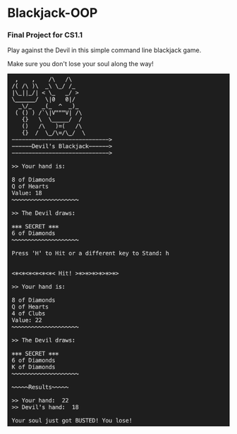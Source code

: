 # Blackjack-OOP
### Final Project for CS1.1

Play against the Devil in this simple command line blackjack game.

Make sure you don't lose your soul along the way!

![SS](/Screenshot.png)